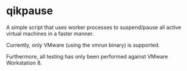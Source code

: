 qikpause
========

A simple script that uses worker processes to suspend/pause all active virtual machines in a faster manner.

Currently, only VMware (using the vmrun binary) is supported.

Furthermore, all testing has only been performed against VMware Workstation 8.

